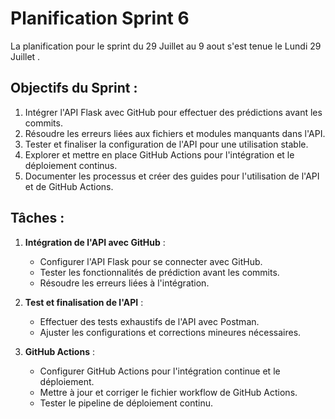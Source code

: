# Planification Sprint 6

La planification pour le sprint du 29 Juillet au 9 aout s'est tenue le Lundi 29 Juillet .

## Objectifs du Sprint :

1. Intégrer l'API Flask avec GitHub pour effectuer des prédictions avant les commits.
2. Résoudre les erreurs liées aux fichiers et modules manquants dans l'API.
3. Tester et finaliser la configuration de l'API pour une utilisation stable.
4. Explorer et mettre en place GitHub Actions pour l'intégration et le déploiement continus.
5. Documenter les processus et créer des guides pour l'utilisation de l'API et de GitHub Actions.

## Tâches :

1. **Intégration de l'API avec GitHub** :

   - Configurer l'API Flask pour se connecter avec GitHub.
   - Tester les fonctionnalités de prédiction avant les commits.
   - Résoudre les erreurs liées à l'intégration.

2. **Test et finalisation de l'API** :

   - Effectuer des tests exhaustifs de l'API avec Postman.
   - Ajuster les configurations et corrections mineures nécessaires.

3. **GitHub Actions** :
   - Configurer GitHub Actions pour l'intégration continue et le déploiement.
   - Mettre à jour et corriger le fichier workflow de GitHub Actions.
   - Tester le pipeline de déploiement continu.
